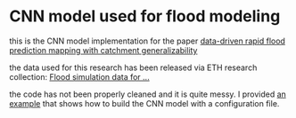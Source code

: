 # CNN model used for flood modeling

this is the CNN model implementation for the paper [data-driven rapid flood prediction mapping with catchment generalizability](https://www.sciencedirect.com/science/article/pii/S0022169422003018)

the data used for this research has been released via ETH research collection: [Flood simulation data for ...](https://www.research-collection.ethz.ch/handle/20.500.11850/453305)

the code has not been properly cleaned and it is quite messy. I provided [an example](src/example.ipynb) that shows how to build the CNN model with a configuration file.